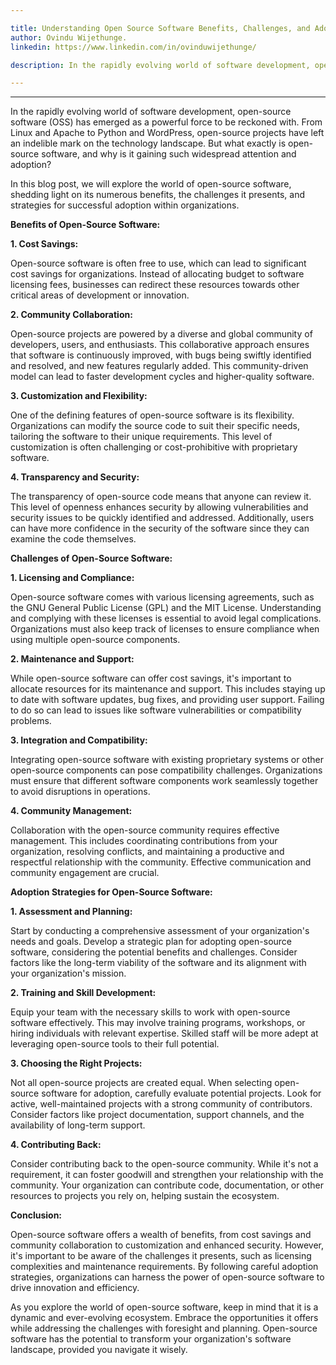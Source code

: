 ```yaml
---

title: Understanding Open Source Software Benefits, Challenges, and Adoption Strategies.
author: Ovindu Wijethunge.
linkedin: https://www.linkedin.com/in/ovinduwijethunge/

description: In the rapidly evolving world of software development, open-source software (OSS) has emerged as a powerful force to be reckoned with. From Linux and Apache to Python and WordPress, open-source projects have left an indelible mark on the technology landscape. But what exactly is open-source software, and why is it gaining such widespread attention and adoption?

---
```

___
In the rapidly evolving world of software development, open-source software (OSS) has emerged as a powerful force to be reckoned with. From Linux and Apache to Python and WordPress, open-source projects have left an indelible mark on the technology landscape. But what exactly is open-source software, and why is it gaining such widespread attention and adoption?

In this blog post, we will explore the world of open-source software, shedding light on its numerous benefits, the challenges it presents, and strategies for successful adoption within organizations.

**Benefits of Open-Source Software:**

**1.   Cost Savings:**

   Open-source software is often free to use, which can lead to significant cost savings for organizations. Instead of allocating budget to software licensing fees, businesses can redirect these resources towards other critical areas of development or innovation.

**2.   Community Collaboration:**

   Open-source projects are powered by a diverse and global community of developers, users, and enthusiasts. This collaborative approach ensures that software is continuously improved, with bugs being swiftly identified and resolved, and new features regularly added. This community-driven model can lead to faster development cycles and higher-quality software.

**3.   Customization and Flexibility:**

   One of the defining features of open-source software is its flexibility. Organizations can modify the source code to suit their specific needs, tailoring the software to their unique requirements. This level of customization is often challenging or cost-prohibitive with proprietary software.

**4.   Transparency and Security:**

   The transparency of open-source code means that anyone can review it. This level of openness enhances security by allowing vulnerabilities and security issues to be quickly identified and addressed. Additionally, users can have more confidence in the security of the software since they can examine the code themselves.

**Challenges of Open-Source Software:**

**1.  Licensing and Compliance:**

   Open-source software comes with various licensing agreements, such as the GNU General Public License (GPL) and the MIT License. Understanding and complying with these licenses is essential to avoid legal complications. Organizations must also keep track of licenses to ensure compliance when using multiple open-source components.

**2.  Maintenance and Support:**

   While open-source software can offer cost savings, it's important to allocate resources for its maintenance and support. This includes staying up to date with software updates, bug fixes, and providing user support. Failing to do so can lead to issues like software vulnerabilities or compatibility problems.

**3.  Integration and Compatibility:**

   Integrating open-source software with existing proprietary systems or other open-source components can pose compatibility challenges. Organizations must ensure that different software components work seamlessly together to avoid disruptions in operations.

**4.  Community Management:**

   Collaboration with the open-source community requires effective management. This includes coordinating contributions from your organization, resolving conflicts, and maintaining a productive and respectful relationship with the community. Effective communication and community engagement are crucial.

**Adoption Strategies for Open-Source Software:**

**1.  Assessment and Planning:**

   Start by conducting a comprehensive assessment of your organization's needs and goals. Develop a strategic plan for adopting open-source software, considering the potential benefits and challenges. Consider factors like the long-term viability of the software and its alignment with your organization's mission.

**2.  Training and Skill Development:**

   Equip your team with the necessary skills to work with open-source software effectively. This may involve training programs, workshops, or hiring individuals with relevant expertise. Skilled staff will be more adept at leveraging open-source tools to their full potential.

**3.  Choosing the Right Projects:**

   Not all open-source projects are created equal. When selecting open-source software for adoption, carefully evaluate potential projects. Look for active, well-maintained projects with a strong community of contributors. Consider factors like project documentation, support channels, and the availability of long-term support.

**4.  Contributing Back:**

   Consider contributing back to the open-source community. While it's not a requirement, it can foster goodwill and strengthen your relationship with the community. Your organization can contribute code, documentation, or other resources to projects you rely on, helping sustain the ecosystem.

**Conclusion:**

Open-source software offers a wealth of benefits, from cost savings and community collaboration to customization and enhanced security. However, it's important to be aware of the challenges it presents, such as licensing complexities and maintenance requirements. By following careful adoption strategies, organizations can harness the power of open-source software to drive innovation and efficiency.

As you explore the world of open-source software, keep in mind that it is a dynamic and ever-evolving ecosystem. Embrace the opportunities it offers while addressing the challenges with foresight and planning. Open-source software has the potential to transform your organization's software landscape, provided you navigate it wisely.
